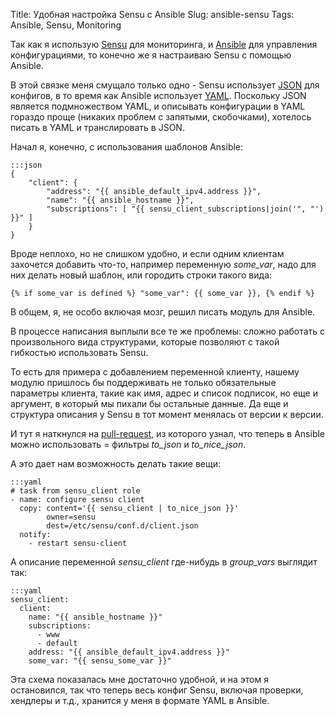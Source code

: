 Title: Удобная настройка Sensu с Ansible
Slug: ansible-sensu
Tags: Ansible, Sensu, Monitoring

Так как я использую [Sensu](http://sensuapp.org/) для мониторинга,
и [Ansible](http://www.ansible.com/) для управления конфигурациями,
то конечно же я настраиваю Sensu с помощью Ansible.

В этой связке меня смущало только одно - Sensu использует
[JSON](https://ru.wikipedia.org/wiki/JSON) для конфигов,
в то время как Ansible использует [YAML](https://ru.wikipedia.org/wiki/YAML).
Поскольку JSON является подмножеством YAML, и описывать
конфигурации в YAML гораздо проще (никаких проблем с запятыми, скобочками),
хотелось писать в YAML и транслировать в JSON.

Начал я, конечно, с использования шаблонов Ansible:

    :::json
    {
        "client": {
            "address": "{{ ansible_default_ipv4.address }}",
            "name": "{{ ansible_hostname }}",
            "subscriptions": [ "{{ sensu_client_subscriptions|join('", "') }}" ]
        }
    }

Вроде неплохо, но не слишком удобно, и если одним клиентам захочется добавить
что-то, например переменную *some_var*, надо для них делать новый шаблон, или
городить строки такого вида:

    {% if some_var is defined %} "some_var": {{ some_var }}, {% endif %}

В общем, я, не особо включая мозг, решил писать модуль для Ansible.

В процессе написания выплыли все те же проблемы: сложно работать с произвольного
вида структурами, которые позволяют с такой гибкостью использовать Sensu.

То есть для примера с добавлением переменной клиенту, нашему модулю пришлось бы
поддерживать не только обязательные параметры клиента, такие как имя, адрес
и список подписок, но еще и аргумент, в который мы пихали бы остальные данные.
Да еще и структура описания у Sensu в тот момент менялась от версии к версии.

И тут я наткнулся на [pull-request](https://github.com/ansible/ansible/pull/2234),
из которого узнал, что теперь в Ansible можно использовать =
фильтры *to_json* и *to_nice_json*.

А это дает нам возможность делать такие вещи:

    :::yaml
    # task from sensu_client role
    - name: configure sensu client
      copy: content='{{ sensu_client | to_nice_json }}'
            owner=sensu
            dest=/etc/sensu/conf.d/client.json
      notify:
        - restart sensu-client

А описание переменной *sensu_client* где-нибудь в *group_vars* выглядит так:

    :::yaml
    sensu_client:
      client:
        name: "{{ ansible_hostname }}"
        subscriptions:
          - www
          - default
        address: "{{ ansible_default_ipv4.address }}"
        some_var: "{{ sensu_some_var }}"

Эта схема показалась мне достаточно удобной, и на этом я остановился,
так что теперь весь конфиг Sensu, включая проверки, хендлеры и т.д., хранится
у меня в формате YAML в Ansible.
